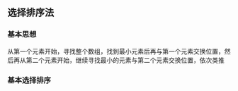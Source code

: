## 选择排序法  
### 基本思想  
从第一个元素开始，寻找整个数组，找到最小元素后再与第一个元素交换位置，然后再从第二个元素开始，继续寻找最小的元素与第二个元素交换位置，依次类推  
### 基本选择排序  
